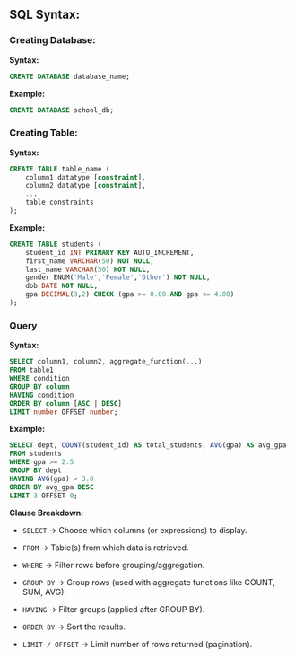 ## SQL Syntax:

### Creating Database:

**Syntax:**

```sql
CREATE DATABASE database_name;
```

**Example:**

```sql
CREATE DATABASE school_db;
```

### Creating Table:

**Syntax:**

```sql
CREATE TABLE table_name (
    column1 datatype [constraint],
    column2 datatype [constraint],
    ...
    table_constraints
);
```
**Example:**

```sql
CREATE TABLE students (
    student_id INT PRIMARY KEY AUTO_INCREMENT,
    first_name VARCHAR(50) NOT NULL,
    last_name VARCHAR(50) NOT NULL,
    gender ENUM('Male','Female','Other') NOT NULL,
    dob DATE NOT NULL,
    gpa DECIMAL(3,2) CHECK (gpa >= 0.00 AND gpa <= 4.00)
);
```

### Query

**Syntax:**

```sql
SELECT column1, column2, aggregate_function(...)
FROM table1
WHERE condition
GROUP BY column
HAVING condition
ORDER BY column [ASC | DESC]
LIMIT number OFFSET number;
```

**Example:**

```sql
SELECT dept, COUNT(student_id) AS total_students, AVG(gpa) AS avg_gpa
FROM students
WHERE gpa >= 2.5
GROUP BY dept
HAVING AVG(gpa) > 3.0
ORDER BY avg_gpa DESC
LIMIT 3 OFFSET 0;
```

**Clause Breakdown:**

- ``SELECT`` → Choose which columns (or expressions) to display.

- ``FROM`` → Table(s) from which data is retrieved.

- ``WHERE`` → Filter rows before grouping/aggregation.

- ``GROUP BY`` → Group rows (used with aggregate functions like COUNT, SUM, AVG).

- ``HAVING`` → Filter groups (applied after GROUP BY).

- ``ORDER BY`` → Sort the results.

- ``LIMIT / OFFSET`` → Limit number of rows returned (pagination).
